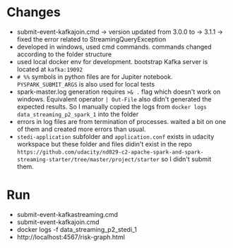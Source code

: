 # Changes
- submit-event-kafkajoin.cmd -> version updated from 3.0.0 to -> 3.1.1 -> fixed the error related to StreamingQueryException 
- developed in windows, used cmd commands. commands changed according to the folder structure
- used local docker env for development. bootstrap Kafka server is located at `kafka:19092`
- `# %%` symbols in python files are for Jupiter notebook. `PYSPARK_SUBMIT_ARGS` is also used for local tests
- spark-master.log generation requires `>& .` flag which doesn't work on windows. Equivalent operator `| Out-File` also didn't generated the expected results. So I manually copied the logs from `docker logs  data_streaming_p2_spark_1` into the folder 
- errors in log files are from termination of processes. waited a bit on one of them and created more errors than usual.
- `stedi-application` subfolder and `application.conf` exists in udacity workspace but these folder and files didin't exist in the repo `https://github.com/udacity/nd029-c2-apache-spark-and-spark-streaming-starter/tree/master/project/starter` so I didn't submit them.


# Run
- submit-event-kafkastreaming.cmd
- submit-event-kafkajoin.cmd
- docker logs -f  data_streaming_p2_stedi_1
- http://localhost:4567/risk-graph.html